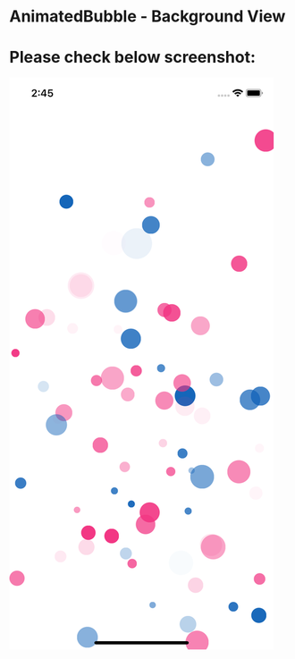 # AnimatedBubble - Background View

# Please check below screenshot:
![alt text](https://github.com/HemantDixit10/AnimatedBubble/blob/Development/ScreenShot1.png)
